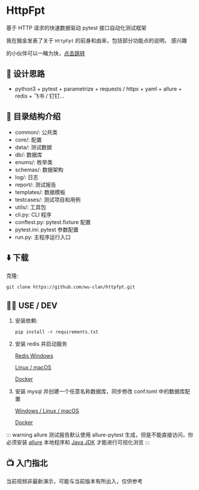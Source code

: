 # HttpFpt

基于 HTTP 请求的快速数据驱动 pytest 接口自动化测试框架

我在掘金发表了关于 `HttpFpt` 的前身和由来，包括部分功能点的说明， 感兴趣

的小伙伴可以一睹为快，[点击跳转](https://juejin.cn/post/7224314619867136037)

## 🧠 设计思路

- python3 + pytest + parametrize + requests / httpx + yaml + allure + redis + 飞书 / 钉钉...

## 🌴 目录结构介绍

- common/: 公共类
- core/: 配置
- data/: 测试数据
- db/: 数据库
- enums/: 枚举类
- schemas/: 数据架构
- log/: 日志
- report/: 测试报告
- templates/: 数据模板
- testcases/: 测试项目和用例
- utils/: 工具包
- cli.py: CLI 程序
- conftest.py: pytest.fixture 配置
- pytest.ini: pytest 参数配置
- run.py: 主程序运行入口

## ⬇️ 下载

克隆:

```shell
git clone https://github.com/wu-clan/httpfpt.git
```

## 🧑‍💻 USE / DEV

1. 安装依赖:

    ```shell
    pip install -r requirements.txt
    ```

2. 安装 redis 并启动服务

   [Redis Windows](https://github.com/redis-windows/redis-windows)

   [Linux / macOS](https://redis.io/download/)

   [Docker](https://hub.docker.com/_/redis)

3. 安装 mysql 并创建一个任意名称数据库，同步修改 conf.toml 中的数据库配置

   [Windows / Linux / macOS](https://dev.mysql.com/downloads/installer/)

   [Docker](https://hub.docker.com/_/mysql)

::: warning
allure 测试报告默认使用 allure-pytest
生成，但是不能直接访问，你必须安装 [allure](https://www.yuque.com/poloyy/python/aiqlmi)
本地程序和 [Java JDK](https://adoptopenjdk.net/archive.html?variant=openjdk8&jvmVariant=hotspot) 才能进行可视化浏览
:::

## 📺 入门指北

当前视频非最新演示，可能与当前版本有所出入，仅供参考

<BiliBili bvid="BV1k8411B7zz"/>
